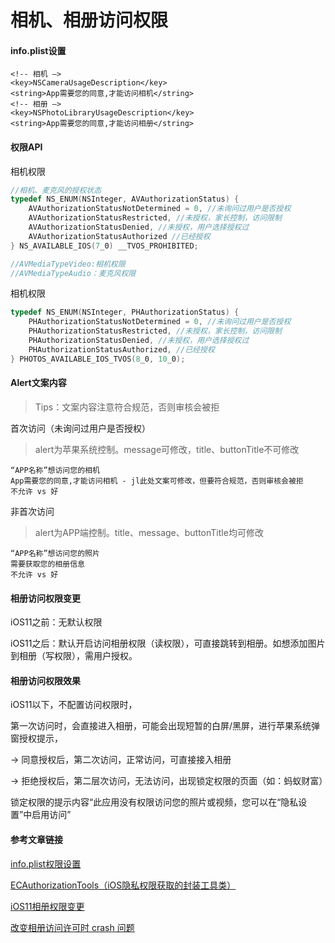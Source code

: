 # 相机、相册访问权限

####  info.plist设置

```
<!-- 相机 —> 
<key>NSCameraUsageDescription</key>
<string>App需要您的同意,才能访问相机</string>
<!-- 相册 —> 
<key>NSPhotoLibraryUsageDescription</key>
<string>App需要您的同意,才能访问相册</string>
```



#### 权限API

相机权限

```objective-c
//相机、麦克风的授权状态
typedef NS_ENUM(NSInteger, AVAuthorizationStatus) {
    AVAuthorizationStatusNotDetermined = 0, //未询问过用户是否授权
    AVAuthorizationStatusRestricted, //未授权，家长控制，访问限制
    AVAuthorizationStatusDenied, //未授权，用户选择授权过
    AVAuthorizationStatusAuthorized //已经授权
} NS_AVAILABLE_IOS(7_0) __TVOS_PROHIBITED;

//AVMediaTypeVideo:相机权限
//AVMediaTypeAudio：麦克风权限
```

相机权限

```objective-c
typedef NS_ENUM(NSInteger, PHAuthorizationStatus) {
    PHAuthorizationStatusNotDetermined = 0, //未询问过用户是否授权
    PHAuthorizationStatusRestricted, //未授权，家长控制，访问限制
    PHAuthorizationStatusDenied, //未授权，用户选择授权过           
    PHAuthorizationStatusAuthorized, //已经授权  
} PHOTOS_AVAILABLE_IOS_TVOS(8_0, 10_0);
```



#### Alert文案内容

> Tips：文案内容注意符合规范，否则审核会被拒

首次访问（未询问过用户是否授权）

> alert为苹果系统控制。message可修改，title、buttonTitle不可修改

```
“APP名称”想访问您的相机
App需要您的同意,才能访问相机 - jl此处文案可修改，但要符合规范，否则审核会被拒
不允许 vs 好
```

非首次访问

> alert为APP端控制。title、message、buttonTitle均可修改

```
“APP名称”想访问您的照片
需要获取您的相册信息
不允许 vs 好
```



#### 相册访问权限变更

iOS11之前：无默认权限

iOS11之后：默认开启访问相册权限（读权限），可直接跳转到相册。如想添加图片到相册（写权限），需用户授权。



#### 相册访问权限效果

iOS11以下，不配置访问权限时，

第一次访问时，会直接进入相册，可能会出现短暂的白屏/黑屏，进行苹果系统弹窗授权提示，

-> 同意授权后，第二次访问，正常访问，可直接接入相册

-> 拒绝授权后，第二层次访问，无法访问，出现锁定权限的页面（如：蚂蚁财富）

锁定权限的提示内容“此应用没有权限访问您的照片或视频，您可以在“隐私设置”中启用访问”



#### 参考文章链接

[info.plist权限设置](https://blog.csdn.net/qq413191840/article/details/74171751)

[ECAuthorizationTools（iOS隐私权限获取的封装工具类）](https://blog.csdn.net/qq_30513483/article/details/74388625)

[iOS11相册权限变更](https://www.jianshu.com/p/c03a87e4ca87)

[改变相册访问许可时 crash 问题](http://www.cocoachina.com/ios/20161129/18218.html)